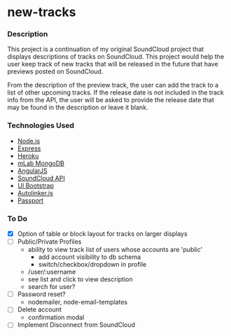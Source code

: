 # new-tracks

### Description

This project is a continuation of my original SoundCloud project that displays descriptions of tracks on SoundCloud. This project would help the user keep track of new tracks that will be released in the future that have previews posted on SoundCloud.

From the description of the preview track, the user can add the track to a list of other upcoming tracks. If the release date is not included in the track info from the API, the user will be asked to provide the release date that may be found in the description or leave it blank.

### Technologies Used
- [Node.js](https://nodejs.org)
- [Express](https://expressjs.com)
- [Heroku](https://heroku.com)
- [mLab MongoDB](https://mlab.com)
- [AngularJS](https://angularjs.org)
- [SoundCloud API](https://developers.soundcloud.com)
- [UI Bootstrap](https://angular-ui.github.io/bootstrap/)
- [Autolinker.js](https://github.com/gregjacobs/Autolinker.js)
- [Passport](http://passportjs.org)

### To Do
- [x] Option of table or block layout for tracks on larger displays
- [ ] Public/Private Profiles
  - ability to view track list of users whose accounts are 'public'
    - add account visibility to db schema
    - switch/checkbox/dropdown in profile
  - /user/:username
  - see list and click to view description
  - search for user?
- [ ] Password reset?
  - nodemailer, node-email-templates
- [ ] Delete account
  - confirmation modal
- [ ] Implement Disconnect from SoundCloud
